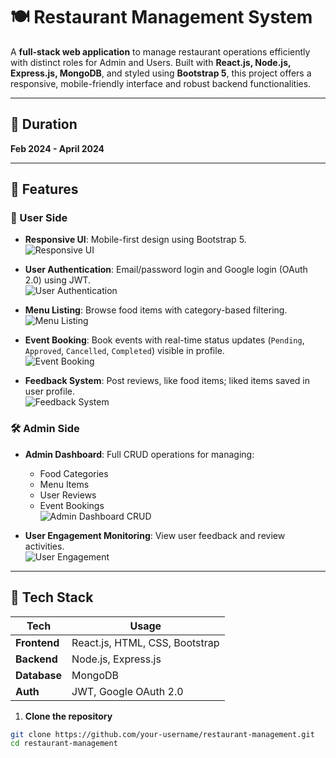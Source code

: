 # 🍽️ Restaurant Management System

A **full-stack web application** to manage restaurant operations efficiently with distinct roles for Admin and Users. Built with **React.js, Node.js, Express.js, MongoDB**, and styled using **Bootstrap 5**, this project offers a responsive, mobile-friendly interface and robust backend functionalities.

---

## 📅 Duration

**Feb 2024 - April 2024**

---

## 🚀 Features

### 👤 User Side

- **Responsive UI**: Mobile-first design using Bootstrap 5.  
  ![Responsive UI](screenshots/user-responsive-ui.png)

- **User Authentication**: Email/password login and Google login (OAuth 2.0) using JWT.  
  ![User Authentication](screenshots/user-authentication.png)

- **Menu Listing**: Browse food items with category-based filtering.  
  ![Menu Listing](screenshots/menu-listing.png)

- **Event Booking**: Book events with real-time status updates (`Pending`, `Approved`, `Cancelled`, `Completed`) visible in profile.  
  ![Event Booking](screenshots/event-booking.png)

- **Feedback System**: Post reviews, like food items; liked items saved in user profile.  
  ![Feedback System](screenshots/feedback-system.png)

  
### 🛠️ Admin Side

- **Admin Dashboard**: Full CRUD operations for managing:
  - Food Categories
  - Menu Items
  - User Reviews
  - Event Bookings  
  ![Admin Dashboard CRUD](screenshots/admin-dashboard-crud.png)

- **User Engagement Monitoring**: View user feedback and review activities.  
  ![User Engagement](screenshots/user-engagement.png)

---

## 🧰 Tech Stack

| Tech         | Usage                          |
|--------------|--------------------------------|
| **Frontend** | React.js, HTML, CSS, Bootstrap |
| **Backend**  | Node.js, Express.js            |
| **Database** | MongoDB                        |
| **Auth**     | JWT, Google OAuth 2.0          |




1. **Clone the repository**

```bash
git clone https://github.com/your-username/restaurant-management.git
cd restaurant-management
